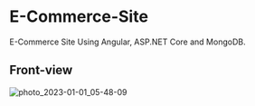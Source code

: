 # E-Commerce-Site
E-Commerce Site Using Angular, ASP.NET Core and MongoDB.

## Front-view

![photo_2023-01-01_05-48-09](https://user-images.githubusercontent.com/97569773/210158111-5597d7ac-da6a-4c6e-a9b4-cc490af498b7.jpg)
